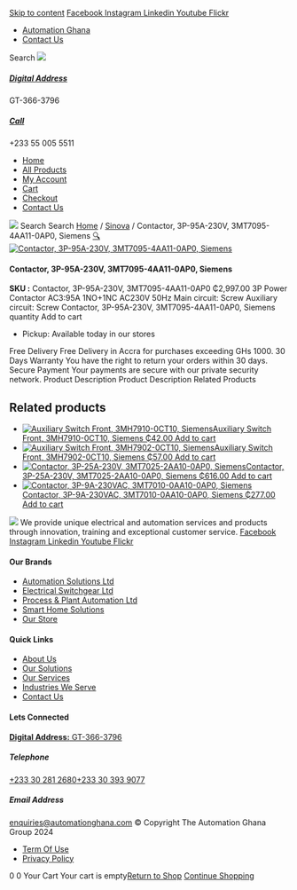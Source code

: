[Skip to content](https://store.automationghana.com/product/contactor-3p-95a-230v-3mt7095-4aa11-0ap0-siemens/#content)
[ Facebook ](https://www.facebook.com/automationgh/) [ Instagram ](https://www.instagram.com/automationgh/) [ Linkedin ](https://www.linkedin.com/company/the-automation-ghana-limited/) [ Youtube ](https://www.youtube.com/channel/UCurrRDUSm5oIW39VXjn1u0w) [ Flickr ](https://www.flickr.com/photos/181794037@N07/)
  * [ Automation Ghana ](https://automationghana.com)
  * [ Contact Us ](https://store.automationghana.com/contact/)


Search
[ ![](https://store.automationghana.com/wp-content/uploads/2024/04/Website-TAGG-Logo-BLUE.png) ](https://store.automationghana.com/)
[ ](https://maps.app.goo.gl/m4xeaagWCNbLk4jM6)
#####  [ Digital Address ](https://maps.app.goo.gl/m4xeaagWCNbLk4jM6)
GT-366-3796 
[ ](tel:+233550055511)
#####  [ Call ](tel:+233550055511)
+233 55 005 5511 
  * [Home](https://store.automationghana.com/)
  * [All Products](https://store.automationghana.com/shop/)
  * [My Account](https://store.automationghana.com/my-account/)
  * [Cart](https://store.automationghana.com/cart/)
  * [Checkout](https://store.automationghana.com/checkout/)
  * [Contact Us](https://store.automationghana.com/contact/)


[![](https://store.automationghana.com/wp-content/uploads/2024/04/AutomationGhana_logo_white.png)](https://store.automationghana.com)
Search
Search
[Home](https://store.automationghana.com) / [Sinova](https://store.automationghana.com/product-category/sinova-siemens/) / Contactor, 3P-95A-230V, 3MT7095-4AA11-0AP0, Siemens
[🔍](https://store.automationghana.com/product/contactor-3p-95a-230v-3mt7095-4aa11-0ap0-siemens/)
[![Contactor, 3P-95A-230V, 3MT7095-4AA11-0AP0, Siemens](https://store.automationghana.com/wp-content/uploads/2025/03/P_IN01_XX_00058i.jpg)](https://store.automationghana.com/wp-content/uploads/2025/03/P_IN01_XX_00058i.jpg)
####  Contactor, 3P-95A-230V, 3MT7095-4AA11-0AP0, Siemens 
**SKU :** Contactor, 3P-95A-230V, 3MT7095-4AA11-0AP0 
₵2,997.00
3P Power Contactor AC3:95A 1NO+1NC AC230V 50Hz Main circuit: Screw Auxiliary circuit: Screw
Contactor, 3P-95A-230V, 3MT7095-4AA11-0AP0, Siemens quantity
Add to cart
  * Pickup: Available today in our stores


Free Delivery 
Free Delivery in Accra for purchases exceeding GHs 1000. 
30 Days Warranty 
You have the right to return your orders within 30 days. 
Secure Payment 
Your payments are secure with our private security network. 
Product Description
Product Description
Related Products 
## Related products
  * [![Auxiliary Switch Front, 3MH7910-0CT10, Siemens](https://store.automationghana.com/wp-content/uploads/2025/03/Aux-Switch-Front-300x300.jpg)Auxiliary Switch Front, 3MH7910-0CT10, Siemens ₵42.00 ](https://store.automationghana.com/product/auxiliary-switch-front-3mh7910-0ct10-siemens/)
[Add to cart](https://store.automationghana.com/product/contactor-3p-95a-230v-3mt7095-4aa11-0ap0-siemens/?add-to-cart=24503)
  * [![Auxiliary Switch Front, 3MH7902-0CT10, Siemens](https://store.automationghana.com/wp-content/uploads/2025/03/Aux-Switch-Front-300x300.jpg)Auxiliary Switch Front, 3MH7902-0CT10, Siemens ₵57.00 ](https://store.automationghana.com/product/auxiliary-switch-front-3mh7902-0ct10-siemens/)
[Add to cart](https://store.automationghana.com/product/contactor-3p-95a-230v-3mt7095-4aa11-0ap0-siemens/?add-to-cart=24501)
  * [![Contactor, 3P-25A-230V, 3MT7025-2AA10-0AP0, Siemens](https://store.automationghana.com/wp-content/uploads/2025/03/P_IN01_XX_00058i.jpg)Contactor, 3P-25A-230V, 3MT7025-2AA10-0AP0, Siemens ₵616.00 ](https://store.automationghana.com/product/contactor-3p-25a-230v-3mt7025-2aa10-0ap0-siemens/)
[Add to cart](https://store.automationghana.com/product/contactor-3p-95a-230v-3mt7095-4aa11-0ap0-siemens/?add-to-cart=24488)
  * [![Contactor, 3P-9A-230VAC, 3MT7010-0AA10-0AP0, Siemens](https://store.automationghana.com/wp-content/uploads/2025/03/P_IN01_XX_00058i.jpg)Contactor, 3P-9A-230VAC, 3MT7010-0AA10-0AP0, Siemens ₵277.00 ](https://store.automationghana.com/product/contactor-3p-9a-230vac-3mt7010-0aa10-0ap0-siemens-2/)
[Add to cart](https://store.automationghana.com/product/contactor-3p-95a-230v-3mt7095-4aa11-0ap0-siemens/?add-to-cart=24483)


![](https://store.automationghana.com/wp-content/uploads/2024/04/AutomationGhana_logo_white.png)
We provide unique electrical and automation services and products through innovation, training and exceptional customer service.
[ Facebook ](https://www.facebook.com/automationgh/) [ Instagram ](https://www.instagram.com/automationgh/) [ Linkedin ](https://www.linkedin.com/company/the-automation-ghana-limited/) [ Youtube ](https://www.youtube.com/channel/UCurrRDUSm5oIW39VXjn1u0w) [ Flickr ](https://www.flickr.com/photos/181794037@N07/)
#### Our Brands
  * [ Automation Solutions Ltd ](https://store.automationghana.com/product/contactor-3p-95a-230v-3mt7095-4aa11-0ap0-siemens/)
  * [ Electrical Switchgear Ltd ](https://store.automationghana.com/product/contactor-3p-95a-230v-3mt7095-4aa11-0ap0-siemens/)
  * [ Process & Plant Automation Ltd ](https://store.automationghana.com/product/contactor-3p-95a-230v-3mt7095-4aa11-0ap0-siemens/)
  * [ Smart Home Solutions ](https://store.automationghana.com/product/contactor-3p-95a-230v-3mt7095-4aa11-0ap0-siemens/)
  * [ Our Store ](https://store.automationghana.com/product/contactor-3p-95a-230v-3mt7095-4aa11-0ap0-siemens/)


#### Quick Links
  * [ About Us ](https://store.automationghana.com/product/contactor-3p-95a-230v-3mt7095-4aa11-0ap0-siemens/)
  * [ Our Solutions ](https://store.automationghana.com/product/contactor-3p-95a-230v-3mt7095-4aa11-0ap0-siemens/)
  * [ Our Services ](https://store.automationghana.com/product/contactor-3p-95a-230v-3mt7095-4aa11-0ap0-siemens/)
  * [ Industries We Serve ](https://store.automationghana.com/product/contactor-3p-95a-230v-3mt7095-4aa11-0ap0-siemens/)
  * [ Contact Us ](https://store.automationghana.com/product/contactor-3p-95a-230v-3mt7095-4aa11-0ap0-siemens/)


#### Lets Connected
[**Digital Address:** GT-366-3796](https://maps.app.goo.gl/m4xeaagWCNbLk4jM6)
#####  Telephone 
[ +233 30 281 2680](tel:+233302812680)[+233 30 393 9077](https://store.automationghana.com/product/contactor-3p-95a-230v-3mt7095-4aa11-0ap0-siemens/+233303939077)
#####  Email Address 
enquiries@automationghana.com 
© Copyright The Automation Ghana Group 2024
  * [ Term Of Use ](https://store.automationghana.com/product/contactor-3p-95a-230v-3mt7095-4aa11-0ap0-siemens/)
  * [ Privacy Policy ](https://store.automationghana.com/product/contactor-3p-95a-230v-3mt7095-4aa11-0ap0-siemens/)


0
0
Your Cart
Your cart is empty[Return to Shop](https://store.automationghana.com/shop/)
[Continue Shopping](https://store.automationghana.com/product/contactor-3p-95a-230v-3mt7095-4aa11-0ap0-siemens/)
